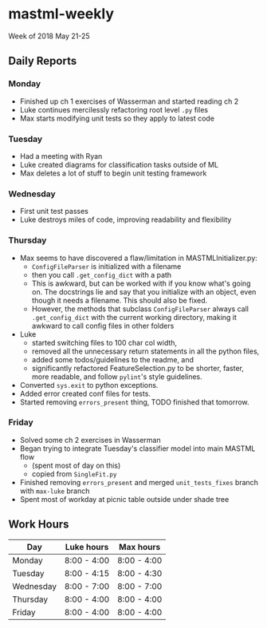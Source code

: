 # mastml-weekly

Week of 2018 May 21-25

## Daily Reports

### Monday

- Finished up ch 1 exercises of Wasserman and started reading ch 2
- Luke continues mercilessly refactoring root level `.py` files
- Max starts modifying unit tests so they apply to latest code

### Tuesday 

- Had a meeting with Ryan
- Luke created diagrams for classification tasks outside of ML
- Max deletes a lot of stuff to begin unit testing framework

### Wednesday

- First unit test passes
- Luke destroys miles of code, improving readability and flexibility

### Thursday

- Max seems to have discovered a flaw/limitation in MASTMLInitializer.py:
  - `ConfigFileParser` is initialized with a filename
  - then you call `.get_config_dict` with a path
  - This is awkward, but can be worked with if you know what's going on. The docstrings lie
  and say that you initialize with an object, even though it needs a filename. This should also be fixed.
  - However, the methods that subclass `ConfigFileParser` always call `.get_config_dict`
  with the current working directory, making it awkward to call config files in other folders
- Luke
  - started switching files to 100 char col width,
  - removed all the unnecessary return statements in all the python files,
  - added some todos/guidelines to the readme, and
  - significantly refactored FeatureSelection.py to be shorter, faster, more readable, and follow `pylint`'s style guidelines.
- Converted `sys.exit` to python exceptions.
- Added error created conf files for tests.
- Started removing `errors_present` thing, TODO finished that tomorrow.

### Friday

- Solved some ch 2 exercises in Wasserman
- Began trying to integrate Tuesday's classifier model into main MASTML flow
  - (spent most of day on this)
  - copied from `SingleFit.py`
- Finished removing `errors_present` and merged `unit_tests_fixes` branch with `max-luke` branch
- Spent most of workday at picnic table outside under shade tree

## Work Hours

Day | Luke hours | Max hours
--- | --- | ---
Monday | 8:00 - 4:00 | 8:00 - 4:00
Tuesday | 8:00 - 4:15 | 8:00 - 4:30
Wednesday | 8:00 - 7:00 | 8:00 - 7:00
Thursday | 8:00 - 4:00 | 8:00 - 4:00
Friday | 8:00 - 4:00 | 8:00 - 4:00
